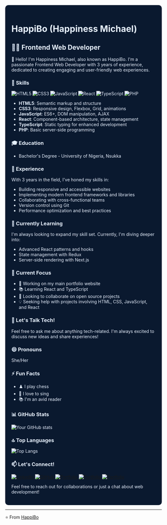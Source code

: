 <div style="background-color: #0a192f; color: #e6f1ff; padding: 20px; border-radius: 10px;">

# HappiBo (Happiness Michael)

## 👩‍💻 Frontend Web Developer

👋 Hello! I'm Happiness Michael, also known as HappiBo. I'm a passionate Frontend Web Developer with 3 years of experience, dedicated to creating engaging and user-friendly web experiences.

### 🚀 Skills

![HTML5](https://img.shields.io/badge/-HTML5-E34F26?style=flat-square&logo=html5&logoColor=white)
![CSS3](https://img.shields.io/badge/-CSS3-1572B6?style=flat-square&logo=css3)
![JavaScript](https://img.shields.io/badge/-JavaScript-F7DF1E?style=flat-square&logo=javascript&logoColor=black)
![React](https://img.shields.io/badge/-React-61DAFB?style=flat-square&logo=react&logoColor=black)
![TypeScript](https://img.shields.io/badge/-TypeScript-3178C6?style=flat-square&logo=typescript&logoColor=white)
![PHP](https://img.shields.io/badge/-PHP-777BB4?style=flat-square&logo=php&logoColor=white)

- **HTML5**: Semantic markup and structure
- **CSS3**: Responsive design, Flexbox, Grid, animations
- **JavaScript**: ES6+, DOM manipulation, AJAX
- **React**: Component-based architecture, state management
- **TypeScript**: Static typing for enhanced development
- **PHP**: Basic server-side programming

### 🎓 Education

- Bachelor's Degree - University of Nigeria, Nsukka

### 💼 Experience

With 3 years in the field, I've honed my skills in:

- Building responsive and accessible websites
- Implementing modern frontend frameworks and libraries
- Collaborating with cross-functional teams
- Version control using Git
- Performance optimization and best practices

### 🌱 Currently Learning

I'm always looking to expand my skill set. Currently, I'm diving deeper into:

- Advanced React patterns and hooks
- State management with Redux
- Server-side rendering with Next.js

### 🔭 Current Focus

- 🚀 Working on my main portfolio website
- 📚 Learning React and TypeScript
- 🤝 Looking to collaborate on open source projects
- 💡 Seeking help with projects involving HTML, CSS, JavaScript, and React

### 💬 Let's Talk Tech!

Feel free to ask me about anything tech-related. I'm always excited to discuss new ideas and share experiences!

### 😄 Pronouns

She/Her

### ⚡ Fun Facts

- ♟️ I play chess
- 🎵 I love to sing
- 📚 I'm an avid reader

### 📊 GitHub Stats

![Your GitHub stats](https://github-readme-stats.vercel.app/api?username=Happinesspetra&show_icons=true&theme=tokyonight)

### 🔝 Top Languages

![Top Langs](https://github-readme-stats.vercel.app/api/top-langs/?username=Happinesspetra&layout=compact&theme=tokyonight)

### 📫 Let's Connect!

[![LinkedIn](https://img.shields.io/badge/-LinkedIn-0077B5?style=flat-square&logo=LinkedIn&logoColor=white)](https://www.linkedin.com/in/happiness-michael-26b20a244
)
[![GitHub](https://img.shields.io/badge/-GitHub-181717?style=flat-square&logo=GitHub&logoColor=white)](https://github.com/Happinesspetra)
[![Portfolio](https://img.shields.io/badge/-Portfolio-00CED1?style=flat-square&logo=Google-Chrome&logoColor=white)](https://happy-chi-ten.vercel.app/)
[![Portfolio](https://img.shields.io/badge/-Portfolio-4CAF50?style=flat-square&logo=Google-Chrome&logoColor=white)](https://hap-happiness-michaels-projects.vercel.app/)
[![Portfolio](https://img.shields.io/badge/-Portfolio-95EFZ0?style=flat-square&logo=Google-Chrome&logoColor=white)](https://happibo-portfolio.vercel.app/)

Feel free to reach out for collaborations or just a chat about web development!

</div>

---

⭐️ From [HappiBo](https://github.com/Happinesspetra)
